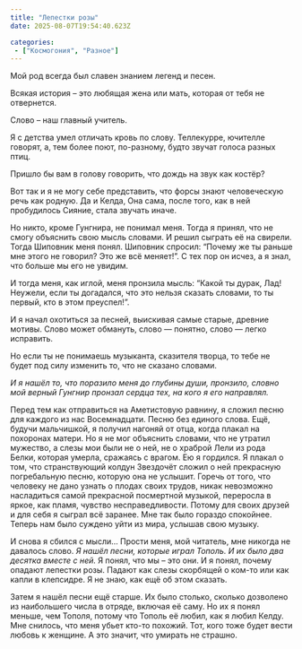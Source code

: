 ```yaml
---
title: "Лепестки розы"
date: 2025-08-07T19:54:40.623Z

categories:
 - ["Космогония", "Разное"]
---
```


Мой род всегда был славен знанием легенд и песен.

Всякая история – это любящая жена или мать, которая от тебя не
отвернется.

Слово – наш главный учитель.

Я с детства умел отличать кровь по слову. Теллекурре, ючителле говорят,
а, тем более поют, по-разному, будто звучат голоса разных птиц.

Пришло бы вам в голову говорить, что дождь на звук как костёр?

Вот так и я не могу себе представить, что форсы знают человеческую речь
как родную. Да и Келда, Она сама, после того, как в ней пробудилось
Сияние, стала звучать иначе.

Но никто, кроме Гунгнира, не понимал меня. Тогда я принял, что не смогу
объяснить свою мысль словами. И решил сыграть её на свирели. Тогда
Шиповник меня понял. Шиповник спросил: “Почему же ты раньше мне этого не
говорил? Это же всё меняет!”. С тех пор он исчез, а я знал, что больше
мы его не увидим.

И тогда меня, как иглой, меня пронзила мысль: “Какой ты дурак, Лад!
Неужели, если ты догадался, что это нельзя сказать словами, то ты
первый, кто в этом преуспел!”.

И я начал охотиться за песней, выискивая самые старые, древние мотивы.
Слово может обмануть, слово — понятно, слово — легко исправить.

Но если ты не понимаешь музыканта, сказителя творца, то тебе не будет
под силу изменить то, что не сказано словами.

*И я нашёл то, что поразило меня до глубины души, пронзило, словно мой
верный Гунгнир пронзал сердца тех, на кого я его направлял.*

Перед тем как отправиться на Аметистовую равнину, я сложил песню для
каждого из нас Восемнадцати. Песню без единого слова. Ещё, будучи
мальчишкой, я получил нагоняй от отца, когда плакал на похоронах матери.
Но я не мог объяснить словами, что не утратил мужество, а слезы мои были
не о ней, не о храброй Лели из рода Белки, которая умерла, сражаясь с
врагом. Ею я гордился. Я плакал о том, что странствующий колдун
Звездочёт сложил о ней прекрасную погребальную песню, которую она не
услышит. Горечь от того, что человеку не дано узнать о плодах своих
трудов, никак невозможно насладиться самой прекрасной посмертной
музыкой, переросла в яркое, как пламя, чувство несправедливости. Потому
для своих друзей и для себя я сыграл всё заранее. Мне так было гораздо
спокойнее. Теперь нам было суждено уйти из мира, услышав свою музыку.

И снова я сбился с мысли… Прости меня, мой читатель, мне никогда не
давалось слово. *Я нашёл песни, которые играл Тополь. И их было два
десятка вместе с ней.* Я понял, что мы – это они. И я понял, почему
опадают лепестки розы. Падают как слезы скорбящей о ком-то или как капли
в клепсидре. Я не знаю, как ещё об этом сказать.

Затем я нашёл песни ещё старше. Их было столько, сколько дозволено из
наибольшего числа в отряде, включая её саму. Но их я понял меньше, чем
Тополя, потому что Тополь её любил, как я любил Келду. Мне снилось, что
меня убьет кто-то похожий. Тот, кого тоже будет вести любовь к женщине.
А это значит, что умирать не страшно.
